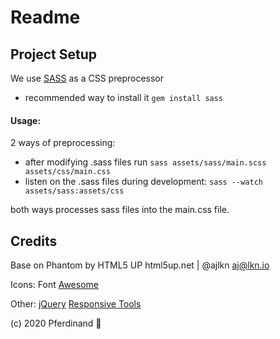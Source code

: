 # Readme

## Project Setup
We use [SASS](https://sass-lang.com/guide) as a CSS preprocessor
- recommended way to install it `gem install sass`

#### Usage:
2 ways of preprocessing:
- after modifying .sass files run `sass assets/sass/main.scss  assets/css/main.css`
- listen on the .sass files during development: `sass --watch assets/sass:assets/css`

both ways processes sass files into the main.css file.
## Credits
Base on Phantom by HTML5 UP
html5up.net | @ajlkn
aj@lkn.io

Icons:
  Font [Awesome](fontawesome.io)

Other:
  [jQuery](jquery.com)
  [Responsive Tools](github.com/ajlkn/responsive-tools)

(c) 2020 Pferdinand :horse:
